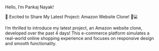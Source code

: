  Hello, I’m Pankaj Nayak!

🚀 Excited to Share My Latest Project: Amazon Website Clone! 🛒💻

I’m thrilled to introduce my latest project, an Amazon website clone, developed over the past 4 days! This e-commerce platform simulates a real-world online shopping experience and focuses on responsive design and smooth functionality.
